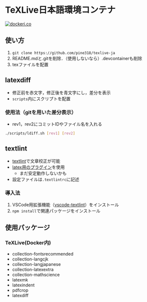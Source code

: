 # TeXLive日本語環境コンテナ

[![dockeri.co](https://dockeri.co/image/pine318/texlive-ja)](https://hub.docker.com/repository/docker/pine318/texlive-ja)

## 使い方

1. `git clone https://github.com/pine318/texlive-ja`
2. README.mdと.gitを削除．（使用しないなら）.devcontainerも削除
3. texファイルを配置

## latexdiff

- 修正前を赤文字，修正後を青文字にし，差分を表示
- `scripts`内にスクリプトを配置

### 使用法（gitを用いた差分表示）

- rev1，rev2にコミットIDやファイル名を入れる

```sh
./scripts/ldiff.sh [rev1] [rev2]
```

## textlint

- [textlint](https://github.com/textlint/textlint)で文章校正が可能
- [latex用のプラグイン](https://github.com/textlint/textlint-plugin-latex2e)を使用
  - まだ安定動作しないかも
- 設定ファイルは`.textlintrc`に記述

### 導入法

1. VSCode用拡張機能（[vscode-textlint](https://github.com/taichi/vscode-textlint)）をインストール
2. `npm install`で関連パッケージをインストール

## 使用パッケージ

### TeXLive(Docker内)

- collection-fontsrecommended
- collection-langcjk
- collection-langjapanese
- collection-latexextra
- collection-mathscience
- latexmk
- latexindent
- pdfcrop
- latexdiff
